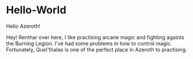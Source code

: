 # Hello-World

Hello Azeroth!

Hey! Renthar over here, I like practising arcane magic and fighting againts the Burning Legion.
I've had some problems in how to control magic. Fortunately, Quel'thalas is one of the perfect place in Azeroth to practising.
